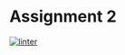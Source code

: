 # Assignment 2

[![linter](https://github.com/peter-marshall5/Assignment-2/workflows/linter/badge.svg)](https://github.com/marketplace/actions/super-linter)
